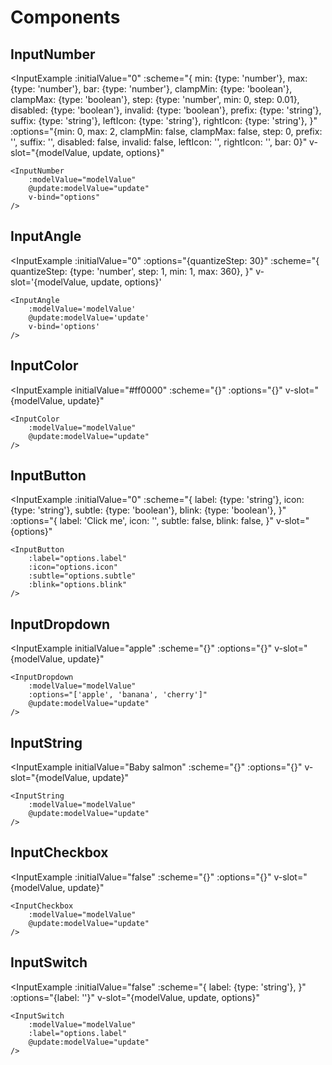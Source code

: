 <MultiSelectPopup />

# Components

## InputNumber

<InputExample
	:initialValue="0"
	:scheme="{
		min: {type: 'number'},
		max: {type: 'number'},
		bar: {type: 'number'},
		clampMin: {type: 'boolean'},
		clampMax: {type: 'boolean'},
		step: {type: 'number', min: 0, step: 0.01},
		disabled: {type: 'boolean'},
		invalid: {type: 'boolean'},
		prefix: {type: 'string'},
		suffix: {type: 'string'},
		leftIcon: {type: 'string'},
		rightIcon: {type: 'string'},
	}"
	:options="{min: 0, max: 2, clampMin: false, clampMax: false, step: 0, prefix: '', suffix: '', disabled: false, invalid: false, leftIcon: '', rightIcon: '', bar: 0}"
	v-slot="{modelValue, update, options}"
>
	<InputNumber
		:modelValue="modelValue"
		@update:modelValue="update"
		v-bind="options"
	/>
</InputExample>

## InputAngle

<InputExample
	:initialValue="0"
	:options="{quantizeStep: 30}"
	:scheme="{
		quantizeStep: {type: 'number', step: 1, min: 1, max: 360},
	}"
	v-slot='{modelValue, update, options}'
>
	<InputAngle
		:modelValue='modelValue'
		@update:modelValue='update'
		v-bind='options'
	/>
</InputExample>

## InputColor

<InputExample
	initialValue="#ff0000"
	:scheme="{}"
	:options="{}"
	v-slot="{modelValue, update}"
>
	<InputColor
		:modelValue="modelValue"
		@update:modelValue="update"
	/>
</InputExample>

## InputButton

<InputExample
	:initialValue="0"
	:scheme="{
		label: {type: 'string'},
		icon: {type: 'string'},
		subtle: {type: 'boolean'},
		blink: {type: 'boolean'},
	}"
	:options="{
		label: 'Click me',
		icon: '',
		subtle: false,
		blink: false,
	}"
	v-slot="{options}"
>
	<InputButton
		:label="options.label"
		:icon="options.icon"
		:subtle="options.subtle"
		:blink="options.blink"
	/>
</InputExample>

## InputDropdown

<InputExample
	initialValue="apple"
	:scheme="{}"
	:options="{}"
	v-slot="{modelValue, update}"
>
	<InputDropdown
		:modelValue="modelValue"
		:options="['apple', 'banana', 'cherry']"
		@update:modelValue="update"
	/>
</InputExample>

## InputString

<InputExample
	initialValue="Baby salmon"
	:scheme="{}"
	:options="{}"
	v-slot="{modelValue, update}"
>
	<InputString
		:modelValue="modelValue"
		@update:modelValue="update"
	/>
</InputExample>

## InputCheckbox

<InputExample
	:initialValue="false"
	:scheme="{}"
	:options="{}"
	v-slot="{modelValue, update}"
>
	<InputCheckbox
		:modelValue="modelValue"
		@update:modelValue="update"
	/>
</InputExample>

## InputSwitch

<InputExample
	:initialValue="false"
	:scheme="{
		label: {type: 'string'},
	}"
	:options="{label: ''}"
	v-slot="{modelValue, update, options}"
>
	<InputSwitch
		:modelValue="modelValue"
		:label="options.label"
		@update:modelValue="update"
	/>
</InputExample>